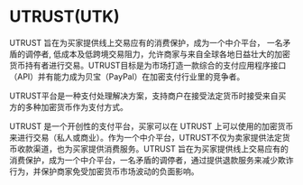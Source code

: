 # 

# UTRUST(UTK)

UTRUST 旨在为买家提供线上交易应有的消费保护，成为一个中介平台， 一名矛盾的调停者, 低成本及低跨境交易阻力，允许商家与来自全球各地日益壮大的加密货币持有者进行交易。UTRUST目标是为市场打造一款综合的支付应用程序接口（API）并有能力成为贝宝（PayPal）在加密支付行业里的竞争者。

UTRUST平台是一种支付处理解决方案，支持商户在接受法定货币时接受来自买方的多种加密货币作为支付方式。

UTRUST 是一个开创性的支付平台，买家可以在 UTRUST 上可以使用的加密货币来进行交易（私人或商业）。作为一个中介平台，UTRUST不仅为卖家提供法定货币收款渠道，也为买家提供消费服务。UTRUST 旨在为买家提供线上交易应有的消费保护，成为一个中介平台，一名矛盾的调停者，通过提供退款服务来减少欺诈行为，并保护商家免受加密货币市场波动的负面影响。

